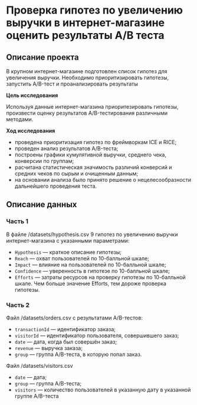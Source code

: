 # Проверка гипотез по увеличению выручки в интернет-магазине оценить результаты A/B теста

## Описание проекта

В крупном интернет-магазине подготовлен список гипотез для увеличения выручки.
Необходимо приоритизировать гипотезы, запустить A/B-тест и проанализировать результаты

**Цель исследования**

Используя данные интернет-магазина приоритезировать гипотезы, произвести оценку результатов A/B-тестирования различными методами.

**Ход исследования**

* проведена приоритизация гипотез по фреймворкам ICE и RICE;
* проведен анализ результатов A/B-теста;
* построены графики кумулятивной выручки, среднего чека, конверсии по группам;
* расчитана статистическая значимость различий конверсий и средних чеков по сырым и очищенным данным;
* на основании анализа было принято решение о нецелесообразности дальнейшего проведения теста.

## Описание данных

### Часть 1

В файле /datasets/hypothesis.csv 9 гипотез по увеличению выручки интернет-магазина с указанными параметрами:
- `Hypothesis` — краткое описание гипотезы;
- `Reach` — охват пользователей по 10-балльной шкале;
- `Impact` — влияние на пользователей по 10-балльной шкале;
- `Confidence` — уверенность в гипотезе по 10-балльной шкале;
- `Efforts` — затраты ресурсов на проверку гипотезы по 10-балльной шкале. Чем больше значение Efforts, тем дороже проверка гипотезы.

### Часть 2

Файл /datasets/orders.csv с результатами A/B-тестов:
- `transactionId` — идентификатор заказа;
- `visitorId` — идентификатор пользователя, совершившего заказ;
- `date` — дата, когда был совершён заказ;
- `revenue` — выручка заказа;
- `group` — группа A/B-теста, в которую попал заказ.  

Файл /datasets/visitors.csv  
- `date` — дата;
- `group` — группа A/B-теста;
- `visitors` — количество пользователей в указанную дату в указанной группе A/B-теста
